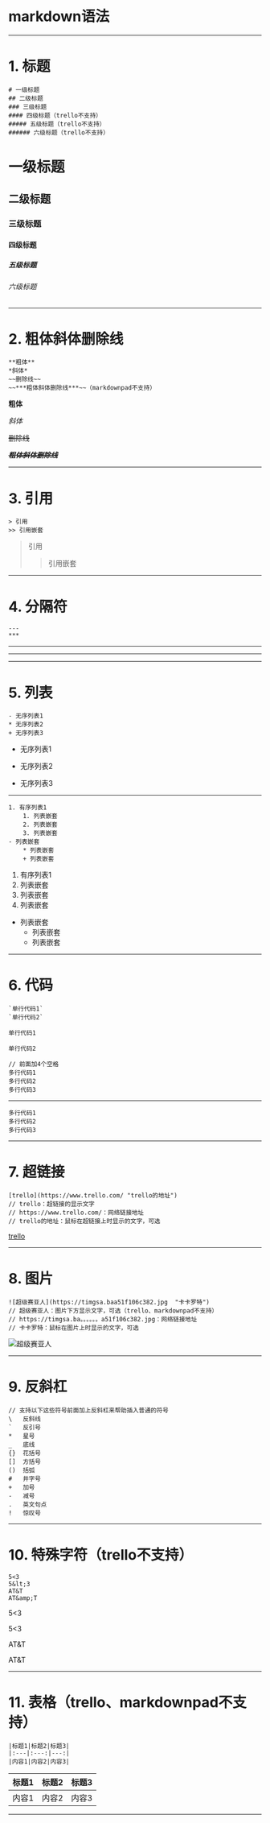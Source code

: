 # markdown语法
---
# 1. 标题
    # 一级标题 
    ## 二级标题 
    ### 三级标题 
    #### 四级标题（trello不支持） 
    ##### 五级标题（trello不支持）
    ###### 六级标题（trello不支持）
# 一级标题 
## 二级标题
### 三级标题
#### 四级标题 
##### 五级标题
###### 六级标题

---
# 2. 粗体斜体删除线

    **粗体**
    *斜体*
    ~~删除线~~
    ~~***粗体斜体删除线***~~（markdownpad不支持）
**粗体**

*斜体*

~~删除线~~

***~~粗体斜体删除线~~***

---
# 3. 引用
    > 引用 
    >> 引用嵌套
> 引用 
>> 引用嵌套

---
# 4. 分隔符
    --- 
    ***

--- 
***

---
# 5. 列表
    - 无序列表1
    * 无序列表2
    + 无序列表3
- 无序列表1
* 无序列表2
+ 无序列表3

---
    1. 有序列表1  
        1. 列表嵌套
        2. 列表嵌套
        3. 列表嵌套
    - 列表嵌套
        * 列表嵌套
        + 列表嵌套

1. 有序列表1
  1. 列表嵌套
  2. 列表嵌套
  3. 列表嵌套
- 列表嵌套
    + 列表嵌套
    * 列表嵌套

---
# 6. 代码
    `单行代码1`
    `单行代码2`
`单行代码1`

`单行代码2`

    // 前面加4个空格
    多行代码1
    多行代码2
    多行代码3

---
    多行代码1
    多行代码2
    多行代码3

---
# 7. 超链接

    [trello](https://www.trello.com/ "trello的地址")
    // trello：超链接的显示文字
    // https://www.trello.com/：网络链接地址
    // trello的地址：鼠标在超链接上时显示的文字，可选

[trello](https://www.trello.com/ "trello的地址")

---
# 8. 图片
    ![超级赛亚人](https://timgsa.baa51f106c382.jpg  "卡卡罗特")
    // 超级赛亚人：图片下方显示文字，可选（trello、markdownpad不支持）
    // https://timgsa.ba。。。。。。a51f106c382.jpg：网络链接地址
    // 卡卡罗特：鼠标在图片上时显示的文字，可选
![超级赛亚人](https://timgsa.baidu.com/timg?image&quality=80&size=b9999_10000&sec=1539516725391&di=3268bc7bff8afa9fdebf73ed2b5a0b40&imgtype=0&src=http%3A%2F%2Fwww.bizhidaquan.com%2Fd%2Ffile%2Fdongman%2Frenwu%2F2016-03-01%2F342354c78df989c2e1178a51f106c382.jpg  "卡卡罗特")

---
# 9. 反斜杠
    // 支持以下这些符号前面加上反斜杠来帮助插入普通的符号
    \   反斜线
    `   反引号
    *   星号
    _   底线
    {}  花括号
    []  方括号
    ()  括弧
    #   井字号
    +   加号
    -   减号
    .   英文句点
    !   惊叹号

---
# 10. 特殊字符（trello不支持）
    5<3
    5&lt;3
    AT&T
    AT&amp;T
5<3

5&lt;3

AT&T

AT&amp;T

---
# 11. 表格（trello、markdownpad不支持）

    |标题1|标题2|标题3|
    |:---|:---:|---:|
    |内容1|内容2|内容3|
    
|标题1|标题2|标题3|
|---|---|---|
|内容1|内容2|内容3|

---
